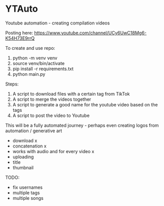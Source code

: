 # YTAuto

Youtube automation - creating compilation videos

Posting here: https://www.youtube.com/channel/UCy6UwC18Mg6-K54H73E9rrQ

To create and use repo:

1. python -m venv venv
2. source venv/bin/activate
3. pip install -r requirements.txt
4. python main.py <tags>

Steps:

1. A script to download files with a certain tag from TikTok
2. A script to merge the videos together
3. A script to generate a good name for the youtube video based on the tags
4. A script to post the video to Youtube

This will be a fully automated journey - perhaps even creating logos from automation / generative art

- download x
- concatenation x
- works with audio and for every video x
- uploading
- title
- thumbnail

TODO:

- fix usernames
- multiple tags
- multiple songs
